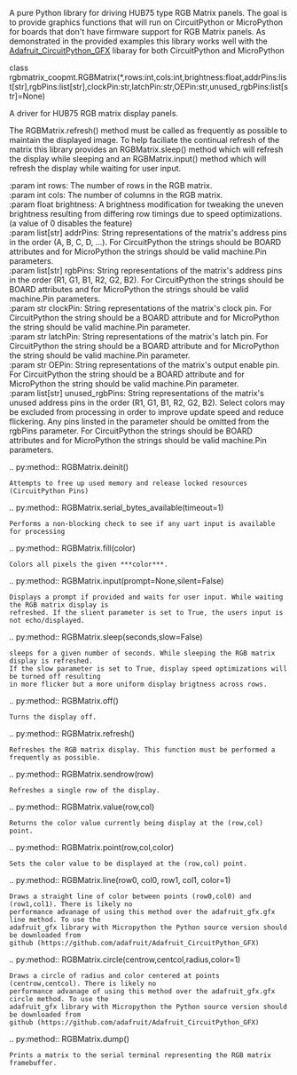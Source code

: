 A pure Python library for driving HUB75 type RGB Matrix panels. The goal is to provide graphics functions that will run on CircuitPython or MicroPython for boards that don't have firmware support for RGB Matrix panels. As demonstrated in the provided examples this library works well with the [Adafruit_CircuitPython_GFX](https://github.com/adafruit/Adafruit_CircuitPython_GFX) libaray for both CircuitPython and MicroPython   


class rgbmatrix_coopmt.RGBMatrix(*,rows:int,cols:int,brightness:float,addrPins:list[str],rgbPins:list[str],clockPin:str,latchPin:str,OEPin:str,unused_rgbPins:list[str]=None)   

A driver for HUB75 RGB matrix display panels.   

The RGBMatrix.refresh() method must be called as frequently as possible to maintain the
displayed image. To help faciliate the continual refresh of the matrix this library provides
an RGBMatrix.sleep() method which will refresh the display while sleeping and an
RGBMatrix.input() method which will refresh the display while waiting for user input.   

:param int rows: The number of rows in the RGB matrix.   
:param int cols: The number of columns in the RGB matrix.   
:param float brightness: A brightness modification for tweaking the uneven brightness resulting
    from differing row timings due to speed optimizations. (a value of 0 disables the feature)   
:param list[str] addrPins: String representations of the matrix's address pins in the order
    (A, B, C, D, ...). For CircuitPython the strings should be BOARD attributes and for 
    MicroPython the strings should be valid machine.Pin parameters.   
:param list[str] rgbPins: String representations of the matrix's address pins in the order
    (R1, G1, B1, R2, G2, B2). For CircuitPython the strings should be BOARD attributes and for 
    MicroPython the strings should be valid machine.Pin parameters.   
:param str clockPin: String representations of the matrix's clock pin. For CircuitPython the
    string should be a BOARD attribute and for MicroPython the string should be valid machine.Pin parameter.   
:param str latchPin: String representations of the matrix's latch pin. For CircuitPython the
    string should be a BOARD attribute and for MicroPython the string should be valid machine.Pin parameter.   
:param str OEPin: String representations of the matrix's output enable pin. For CircuitPython the
    string should be a BOARD attribute and for MicroPython the string should be valid machine.Pin parameter.   
:param list[str] unused_rgbPins: String representations of the matrix's unused address pins in the order
    (R1, G1, B1, R2, G2, B2). Select colors may be excluded from processing in order to improve
    update speed and reduce flickering. Any pins linsted in the parameter should be omitted from the 
    rgbPins parameter. For CircuitPython the strings should be BOARD attributes and for MicroPython the
    strings should be valid machine.Pin parameters.   

.. py:method:: RGBMatrix.deinit()   

    Attempts to free up used memory and release locked resources (CircuitPython Pins)   

.. py:method:: RGBMatrix.serial_bytes_available(timeout=1)   

    Performs a non-blocking check to see if any uart input is available for processing   

.. py:method:: RGBMatrix.fill(color)   

    Colors all pixels the given ***color***.   

.. py:method:: RGBMatrix.input(prompt=None,silent=False)   

    Displays a prompt if provided and waits for user input. While waiting the RGB matrix display is
    refreshed. If the slient parameter is set to True, the users input is not echo/displayed.   

.. py:method:: RGBMatrix.sleep(seconds,slow=False)   

    sleeps for a given number of seconds. While sleeping the RGB matrix display is refreshed.
    If the slow parameter is set to True, display speed optimizations will be turned off resulting
    in more flicker but a more uniform display brigtness across rows.   

.. py:method:: RGBMatrix.off()   

    Turns the display off.   

.. py:method:: RGBMatrix.refresh()   

    Refreshes the RGB matrix display. This function must be performed a frequently as possible.   

.. py:method:: RGBMatrix.sendrow(row)   

    Refreshes a single row of the display.   

.. py:method:: RGBMatrix.value(row,col)   

    Returns the color value currently being display at the (row,col) point.   

.. py:method:: RGBMatrix.point(row,col,color)   

    Sets the color value to be displayed at the (row,col) point.   

.. py:method:: RGBMatrix.line(row0, col0, row1, col1, color=1)   

    Draws a straight line of color between points (row0,col0) and (row1,col1). There is likely no 
    performance advanage of using this method over the adafruit_gfx.gfx line method. To use the
    adafruit_gfx library with Micropython the Python source version should be downloaded from 
    github (https://github.com/adafruit/Adafruit_CircuitPython_GFX)   

.. py:method:: RGBMatrix.circle(centrow,centcol,radius,color=1)   

    Draws a circle of radius and color centered at points (centrow,centcol). There is likely no 
    performance advanage of using this method over the adafruit_gfx.gfx circle method. To use the
    adafruit_gfx library with Micropython the Python source version should be downloaded from 
    github (https://github.com/adafruit/Adafruit_CircuitPython_GFX)   

.. py:method:: RGBMatrix.dump()   

    Prints a matrix to the serial terminal representing the RGB matrix framebuffer.   

